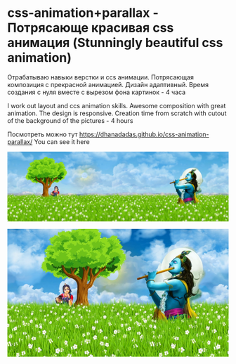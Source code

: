 # css-animation+parallax - Потрясающе красивая css анимация (Stunningly beautiful css animation)
Отрабатываю навыки верстки и ccs анимации. Потрясающая композиция с прекрасной анимацией. Дизайн адаптивный.
Время создания с нуля вместе с вырезом фона картинок - 4 часа

I work out layout and ccs animation skills. Awesome composition with great animation. The design is responsive.
Creation time from scratch with cutout of the background of the pictures - 4 hours

Посмотреть можно тут https://dhanadadas.github.io/css-animation-parallax/ You can see it here

![Кришна и Радха](screen2.jpg "Кришна и Радха + Krishna")

![Кришна и Радха - Адаптив](screen.jpg "Кришна и Радха - Адаптив")
